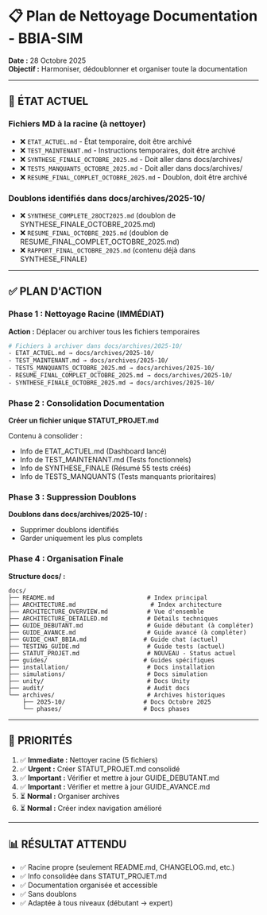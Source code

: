 # 📋 Plan de Nettoyage Documentation - BBIA-SIM

**Date :** 28 Octobre 2025  
**Objectif :** Harmoniser, dédoublonner et organiser toute la documentation

---

## 🎯 ÉTAT ACTUEL

### Fichiers MD à la racine (à nettoyer)
- ❌ `ETAT_ACTUEL.md` - État temporaire, doit être archivé
- ❌ `TEST_MAINTENANT.md` - Instructions temporaires, doit être archivé
- ❌ `SYNTHESE_FINALE_OCTOBRE_2025.md` - Doit aller dans docs/archives/
- ❌ `TESTS_MANQUANTS_OCTOBRE_2025.md` - Doit aller dans docs/archives/
- ❌ `RESUME_FINAL_COMPLET_OCTOBRE_2025.md` - Doublon, doit être archivé

### Doublons identifiés dans docs/archives/2025-10/
- ❌ `SYNTHESE_COMPLETE_28OCT2025.md` (doublon de SYNTHESE_FINALE_OCTOBRE_2025.md)
- ❌ `RESUME_FINAL_OCTOBRE_2025.md` (doublon de RESUME_FINAL_COMPLET_OCTOBRE_2025.md)
- ❌ `RAPPORT_FINAL_OCTOBRE_2025.md` (contenu déjà dans SYNTHESE_FINALE)

---

## ✅ PLAN D'ACTION

### Phase 1 : Nettoyage Racine (IMMÉDIAT)

**Action :** Déplacer ou archiver tous les fichiers temporaires

```bash
# Fichiers à archiver dans docs/archives/2025-10/
- ETAT_ACTUEL.md → docs/archives/2025-10/
- TEST_MAINTENANT.md → docs/archives/2025-10/
- TESTS_MANQUANTS_OCTOBRE_2025.md → docs/archives/2025-10/
- RESUME_FINAL_COMPLET_OCTOBRE_2025.md → docs/archives/2025-10/
- SYNTHESE_FINALE_OCTOBRE_2025.md → docs/archives/2025-10/
```

### Phase 2 : Consolidation Documentation

**Créer un fichier unique STATUT_PROJET.md**

Contenu à consolider :
- Info de ETAT_ACTUEL.md (Dashboard lancé)
- Info de TEST_MAINTENANT.md (Tests fonctionnels)
- Info de SYNTHESE_FINALE (Résumé 55 tests créés)
- Info de TESTS_MANQUANTS (Tests manquants prioritaires)

### Phase 3 : Suppression Doublons

**Doublons dans docs/archives/2025-10/ :**
- Supprimer doublons identifiés
- Garder uniquement les plus complets

### Phase 4 : Organisation Finale

**Structure docs/ :**

```
docs/
├── README.md                          # Index principal
├── ARCHITECTURE.md                     # Index architecture
├── ARCHITECTURE_OVERVIEW.md           # Vue d'ensemble
├── ARCHITECTURE_DETAILED.md           # Détails techniques
├── GUIDE_DEBUTANT.md                  # Guide débutant (à compléter)
├── GUIDE_AVANCE.md                    # Guide avancé (à compléter)
├── GUIDE_CHAT_BBIA.md                # Guide chat (actuel)
├── TESTING_GUIDE.md                   # Guide tests (actuel)
├── STATUT_PROJET.md                   # NOUVEAU - Status actuel
├── guides/                           # Guides spécifiques
├── installation/                      # Docs installation
├── simulations/                       # Docs simulation
├── unity/                             # Docs Unity
├── audit/                             # Audit docs
└── archives/                          # Archives historiques
    ├── 2025-10/                      # Docs Octobre 2025
    └── phases/                       # Docs phases
```

---

## 🚀 PRIORITÉS

1. ✅ **Immediate :** Nettoyer racine (5 fichiers)
2. ✅ **Urgent :** Créer STATUT_PROJET.md consolidé
3. ✅ **Important :** Vérifier et mettre à jour GUIDE_DEBUTANT.md
4. ✅ **Important :** Vérifier et mettre à jour GUIDE_AVANCE.md
5. ⏳ **Normal :** Organiser archives
6. ⏳ **Normal :** Créer index navigation amélioré

---

## 📊 RÉSULTAT ATTENDU

- ✅ Racine propre (seulement README.md, CHANGELOG.md, etc.)
- ✅ Info consolidée dans STATUT_PROJET.md
- ✅ Documentation organisée et accessible
- ✅ Sans doublons
- ✅ Adaptée à tous niveaux (débutant → expert)

